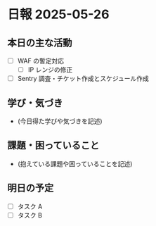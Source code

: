 # 日報 2025-05-26

## 本日の主な活動

- [ ] WAF の暫定対応
  - [ ] IP レンジの修正
- [ ] Sentry 調査・チケット作成とスケジュール作成

## 学び・気づき

- (今日得た学びや気づきを記述)

## 課題・困っていること

- (抱えている課題や困っていることを記述)

## 明日の予定

- [ ] タスク A
- [ ] タスク B
